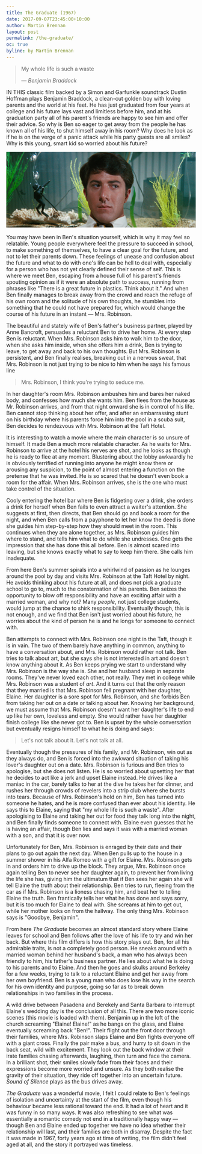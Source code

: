 ```yaml
---
title: The Graduate (1967)
date: 2017-09-07T23:45:00+10:00
author: Martin Brennan
layout: post
permalink: /the-graduate/
oc: true
byline: by Martin Brennan
---
```


<blockquote class="hero"><p>My whole life is such a waste</p><cite>— Benjamin Braddock</cite></blockquote>

<span class="first-letter">I</span>N THIS classic film backed by a Simon and Garfunkle soundtrack Dustin Hoffman plays Benjamin Braddock, a clean-cut golden boy with loving parents and the world at his feet. He has just graduated from four years at college and his future lays vast and limitless before him, and at his graduation party all of his parent's friends are happy to see him and offer their advice. So why is Ben so eager to get away from the people he has known all of his life, to shut himself away in his room? Why does he look as if he is on the verge of a panic attack while his party guests are all smiles? Why is this young, smart kid so worried about his future?

<!--more-->

![the graduate](/images/thegraduate.png)

You may have been in Ben's situation yourself, which is why it may feel so relatable. Young people everywhere feel the pressure to succeed in school, to make something of themselves, to have a clear goal for the future, and not to let their parents down. These feelings of unease and confusion about the future and what to do with one's life can be hell to deal with, especially for a person who has not yet clearly defined their sense of self. This is where we meet Ben, escaping from a house full of his parent's friends spouting opinion as if it were an absolute path to success, running from phrases like "There is a great future in plastics. Think about it." And when Ben finally manages to break away from the crowd and reach the refuge of his own room and the solitude of his own thoughts, he stumbles into something that he could not have prepared for, which would change the course of his future in an instant — Mrs. Robinson.

The beautiful and stately wife of Ben's father's business partner, played by Anne Bancroft, persuades a reluctant Ben to drive her home. At every step Ben is reluctant. When Mrs. Robinson asks him to walk him to the door, when she asks him inside, when she offers him a drink, Ben is trying to leave, to get away and back to his own thoughts. But Mrs. Robinson is persistent, and Ben finally realises, breaking out in a nervous sweat, that Mrs. Robinson is not just trying to be nice to him when he says his famous line

> Mrs. Robinson, I think you're trying to seduce me.

In her daughter's room Mrs. Robinson ambushes him and bares her naked body, and confesses how much she wants him. Ben flees from the house as Mr. Robinson arrives, and from that night onward she is in control of his life. Ben cannot stop thinking about her offer, and after an embarrassing stunt on his birthday where his parents force him into the pool in a scuba suit, Ben decides to rendezvous with Mrs. Robinson at the Taft Hotel.

It is interesting to watch a movie where the main character is so unsure of himself. It made Ben a much more relatable character. As he waits for Mrs. Robinson to arrive at the hotel his nerves are shot, and he looks as though he is ready to flee at any moment. Blustering about the lobby awkwardly he is obviously terrified of running into anyone he might know there or arousing any suspicion, to the point of almost entering a function on the pretense that he was invited. He is so scared that he doesn't even book a room for the affair. When Mrs. Robinson arrives, she is the one who must take control of the situation.

Cooly entering the hotel bar where Ben is fidgeting over a drink, she orders a drink for herself when Ben fails to even attract a waiter's attention. She suggests at first, then directs, that Ben should go and book a room for the night, and when Ben calls from a payphone to let her know the deed is done she guides him step-by-step how they should meet in the room. This continues when they are alone together, as Mrs. Robinson guides him where to stand, and tells him what to do while she undresses. One gets the impression that she has done this all before. Ben is almost scared into leaving, but she knows exactly what to say to keep him there. She calls him inadequate.

From here Ben's summer spirals into a whirlwind of passion as he lounges around the pool by day and visits Mrs. Robinson at the Taft Hotel by night. He avoids thinking about his future at all, and does not pick a graduate school to go to, much to the consternation of his parents. Ben seizes the opportunity to blow off responsibility and have an exciting affair with a married woman, and why not? Many _people_, not just college students, would jump at the chance to shirk responsibility. Eventually though, this is not enough, and we find that Ben isn't just worried about his future, he worries about the kind of person he is and he longs for someone to connect with.

Ben attempts to connect with Mrs. Robinson one night in the Taft, though it is in vain. The two of them barely have anything in common, anything to have a conversation about, and Mrs. Robinson would rather not talk. Ben tries to talk about art, but she says she is not interested in art and doesn't know anything about it. As Ben keeps prying we start to understand why Mrs. Robinson is the way she is. She and her husband sleep in separate rooms. They've never loved each other, not really. They met in college while Mrs. Robinson was a student of _art_. And it turns out that the only reason that they married is that Mrs. Robinson fell pregnant with her daughter, Elaine. Her daughter is a sore spot for Mrs. Robinson, and she forbids Ben from taking her out on a date or talking about her. Knowing her background, we must assume that Mrs. Robinson doesn't want her daughter's life to end up like her own, loveless and empty. She would rather have her daughter finish college like she never got to. Ben is upset by the whole conversation but eventually resigns himself to what he is doing and says:

> Let's not talk about it. Let's not talk at all.

Eventually though the pressures of his family, and Mr. Robinson, win out as they always do, and Ben is forced into the awkward situation of taking his lover's daughter out on a date. Mrs. Robinson is furious and Ben tries to apologise, but she does not listen. He is so worried about upsetting her that he decides to act like a jerk and upset Elaine instead. He drives like a maniac in the car, barely talks to her at the dive he takes her for dinner, and rushes her through crowds of revelers into a strip club where she bursts into tears. Because of Mrs. Robinson's hold on him, Ben has turned into someone he hates, and he is more confused than ever about his identity. He says this to Elaine, saying that "my whole life is such a waste". After apologising to Elaine and taking her out for food they talk long into the night, and Ben finally finds someone to connect with. Elaine even guesses that he is having an affair, though Ben lies and says it was with a married woman with a son, and that it is over now.

Unfortunately for Ben, Mrs. Robinson is enraged by their date and their plans to go out again the next day. When Ben pulls up to the house in a summer shower in his Alfa Romeo with a gift for Elaine. Mrs. Robinson gets in and orders him to drive up the block. They argue, Mrs. Robinson once again telling Ben to never see her daughter again, to prevent her from living the life she has, giving him the ultimatum that if Ben sees her again she will tell Elaine the truth about their relationship. Ben tries to run, fleeing from the car as if Mrs. Robinson is a lioness chasing him, and beat her to telling Elaine the truth. Ben frantically tells her what he has done and says sorry, but it is too much for Elaine to deal with. She screams at him to get out, while her mother looks on from the hallway. The only thing Mrs. Robinson says is "Goodbye, Benjamin".

From here _The Graduate_ becomes an almost standard story where Elaine leaves for school and Ben follows after the love of his life to try and win her back. But where this film differs is how this story plays out. Ben, for all his admirable traits, is not a completely good person. He sneaks around with a married woman behind her husband's back, a man who has always been friendly to him, his father's business partner. He lies about what he is doing to his parents and to Elaine. And then he goes and skulks around Berkeley for a few weeks, trying to talk to a reluctant Elaine and get her away from her own boyfriend. Ben is a young man who does lose his way in the search for his own identity and purpose, going so far as to break down relationships in two families in the process.

A wild drive between Pasadena and Berekely and Santa Barbara to interrupt Elaine's wedding day is the conclusion of all this. There are two more iconic scenes (this movie is loaded with them). Benjamin up in the loft of the church screaming "Elaine! Elaine!" as he bangs on the glass, and Elaine eventually screaming back "Ben!". Their flight out the front door through their families, where Mrs. Robinson slaps Elaine and Ben fights everyone off with a giant cross. Finally the pair make a bus, and hurry to sit down in the back seat, wild with excitement. They look out the back window at their irate families chasing afterwards, laughing, then turn and face the camera. In a brilliant shot, their smiles slowly fade from their faces and their expressions become more worried and unsure. As they both realise the gravity of their situation, they ride off together into an uncertain future. _Sound of Silence_ plays as the bus drives away.

_The Graduate_ was a wonderful movie, I felt I could relate to Ben's feelings of isolation and uncertainty at the start of the film, even though his behaviour became less rational toward the end. It had a lot of heart and it was funny in so many ways. It was also refreshing to see what was essentially a romantic comedy not end in a traditionally happy way — though Ben and Elaine ended up together we have no idea whether their relationship will last, and their families are both in disarray. Despite the fact it was made in 1967, forty years ago at time of writing, the film didn't feel aged at all, and the story it portrayed was timeless.

